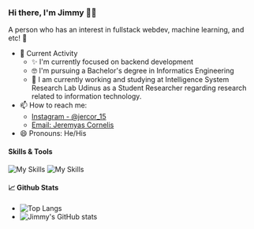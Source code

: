 ### Hi there, I'm Jimmy 👋😉
A person who has an interest in fullstack webdev, machine learning, and etc! 🙌
- 🎯 Current Activity
  - ✨ I'm currently focused on backend development
  - 🤓 I'm pursuing a Bachelor's degree in Informatics Engineering
  - 📝 I am currently working and studying at Intelligence System Research Lab Udinus as a Student Researcher regarding research related to information technology.
- 📫 How to reach me:
  - [Instagram - @jercor_15](https://instagram.com/jercor_15)
  - [Email: Jeremyas Cornelis](mailto:jeremyasjimi9a@gmail.com)
- 😄 Pronouns: He/His
#### Skills & Tools
![My Skills](https://skillicons.dev/icons?i=html,css,js,php,mysql,py&theme=light)
![My Skills](https://skillicons.dev/icons?i=bootstrap,laravel,figma,github,vscode&theme=light)
#### 📈 Github Stats
 - ![Top Langs](https://github-readme-stats.vercel.app/api/top-langs/?username=jeremyascornelis&layout=compact&langs_count=8)
 - ![Jimmy's GitHub stats](https://github-readme-stats.vercel.app/api?username=jeremyascornelis&show_icons=true)
